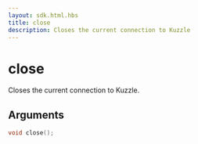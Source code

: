 ```yaml
---
layout: sdk.html.hbs
title: close
description: Closes the current connection to Kuzzle
---
```


# close

Closes the current connection to Kuzzle.  

## Arguments

```cpp
void close();
```
